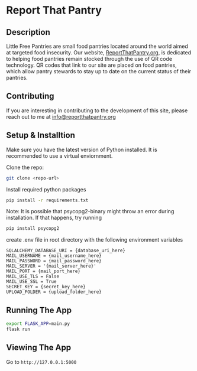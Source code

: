 # Report That Pantry

## Description

Little Free Pantries are small food pantries located around the world aimed at targeted food insecurity. Our website, [ReportThatPantry.org](http://reportthatpantry.org/), is dedicated to helping food pantries remain stocked through the use of QR code technology. QR codes that link to our site are placed on food pantries, which allow pantry stewards to stay up to date on the current status of their pantries.


## Contributing

If you are interesting in contributing to the development of this site, please reach out to me at info@reportthatpantry.org

## Setup & Installtion

Make sure you have the latest version of Python installed. It is recommended to use a virtual enviornment.

Clone the repo:
```bash
git clone <repo-url>
```

Install required python packages
```bash
pip install -r requirements.txt
```

Note: It is possible that psycopg2-binary might throw an error during installation. If that happens, try running
```bash
pip install psycopg2
```

create .env file in root directory with the following environment variables
```
SQLALCHEMY_DATABASE_URI = {database_uri_here}
MAIL_USERNAME = {mail_username_here}
MAIL_PASSWORD = {mail_password_here}
MAIL_SERVER = '{mail_server_here}'
MAIL_PORT = {mail_port_here}
MAIL_USE_TLS = False
MAIL_USE_SSL = True
SECRET_KEY = {secret_key_here}
UPLOAD_FOLDER = {upload_folder_here}
```

## Running The App

```bash
export FLASK_APP=main.py
flask run
```

## Viewing The App

Go to `http://127.0.0.1:5000`
